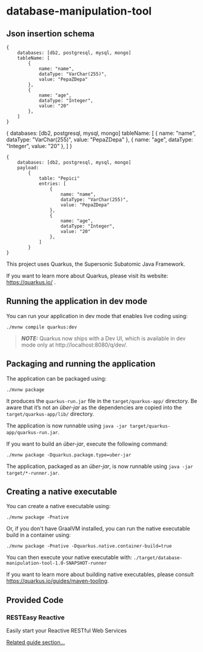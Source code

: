 # database-manipulation-tool

## Json insertion schema
```
{
    databases: [db2, postgresql, mysql, mongo]
    tableName: [
        {
            name: "name",
            dataType: "VarChar(255)",
            value: "PepaZDepa"
        },
        {
            name: "age",
            dataType: "Integer",
            value: "20"
        },
    ]
}
```
{
databases: [db2, postgresql, mysql, mongo]
tableName: [
{
name: "name",
dataType: "VarChar(255)",
value: "PepaZDepa"
},
{
name: "age",
dataType: "Integer",
value: "20"
},
]
}

```
{
    databases: [db2, postgresql, mysql, mongo]
    payload:
        {
            table: "Pepici"
            entries: [
                {
                    name: "name",
                    dataType: "VarChar(255)",
                    value: "PepaZDepa"
                },
                {
                    name: "age",
                    dataType: "Integer",
                    value: "20"
                },
            ]
        }
}
```


This project uses Quarkus, the Supersonic Subatomic Java Framework.

If you want to learn more about Quarkus, please visit its website: https://quarkus.io/ .

## Running the application in dev mode

You can run your application in dev mode that enables live coding using:

```shell script
./mvnw compile quarkus:dev
```

> **_NOTE:_**  Quarkus now ships with a Dev UI, which is available in dev mode only at http://localhost:8080/q/dev/.

## Packaging and running the application

The application can be packaged using:

```shell script
./mvnw package
```

It produces the `quarkus-run.jar` file in the `target/quarkus-app/` directory.
Be aware that it’s not an _über-jar_ as the dependencies are copied into the `target/quarkus-app/lib/` directory.

The application is now runnable using `java -jar target/quarkus-app/quarkus-run.jar`.

If you want to build an _über-jar_, execute the following command:

```shell script
./mvnw package -Dquarkus.package.type=uber-jar
```

The application, packaged as an _über-jar_, is now runnable using `java -jar target/*-runner.jar`.

## Creating a native executable

You can create a native executable using:

```shell script
./mvnw package -Pnative
```

Or, if you don't have GraalVM installed, you can run the native executable build in a container using:

```shell script
./mvnw package -Pnative -Dquarkus.native.container-build=true
```

You can then execute your native executable with: `./target/database-manipulation-tool-1.0-SNAPSHOT-runner`

If you want to learn more about building native executables, please consult https://quarkus.io/guides/maven-tooling.

## Provided Code

### RESTEasy Reactive

Easily start your Reactive RESTful Web Services

[Related guide section...](https://quarkus.io/guides/getting-started-reactive#reactive-jax-rs-resources)
